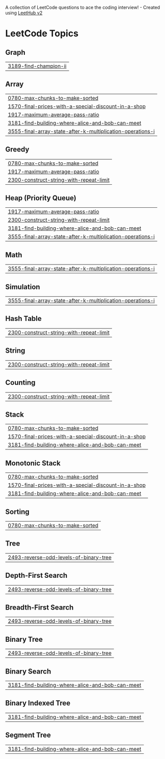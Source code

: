 A collection of LeetCode questions to ace the coding interview! - Created using [LeetHub v2](https://github.com/arunbhardwaj/LeetHub-2.0)
<!---LeetCode Topics Start-->
# LeetCode Topics
## Graph
|  |
| ------- |
| [3189-find-champion-ii](https://github.com/Sumit-Rawat21/DSA-solutions/tree/master/3189-find-champion-ii) |
## Array
|  |
| ------- |
| [0780-max-chunks-to-make-sorted](https://github.com/Sumit-Rawat21/DSA-solutions/tree/master/0780-max-chunks-to-make-sorted) |
| [1570-final-prices-with-a-special-discount-in-a-shop](https://github.com/Sumit-Rawat21/DSA-solutions/tree/master/1570-final-prices-with-a-special-discount-in-a-shop) |
| [1917-maximum-average-pass-ratio](https://github.com/Sumit-Rawat21/DSA-solutions/tree/master/1917-maximum-average-pass-ratio) |
| [3181-find-building-where-alice-and-bob-can-meet](https://github.com/Sumit-Rawat21/DSA-solutions/tree/master/3181-find-building-where-alice-and-bob-can-meet) |
| [3555-final-array-state-after-k-multiplication-operations-i](https://github.com/Sumit-Rawat21/DSA-solutions/tree/master/3555-final-array-state-after-k-multiplication-operations-i) |
## Greedy
|  |
| ------- |
| [0780-max-chunks-to-make-sorted](https://github.com/Sumit-Rawat21/DSA-solutions/tree/master/0780-max-chunks-to-make-sorted) |
| [1917-maximum-average-pass-ratio](https://github.com/Sumit-Rawat21/DSA-solutions/tree/master/1917-maximum-average-pass-ratio) |
| [2300-construct-string-with-repeat-limit](https://github.com/Sumit-Rawat21/DSA-solutions/tree/master/2300-construct-string-with-repeat-limit) |
## Heap (Priority Queue)
|  |
| ------- |
| [1917-maximum-average-pass-ratio](https://github.com/Sumit-Rawat21/DSA-solutions/tree/master/1917-maximum-average-pass-ratio) |
| [2300-construct-string-with-repeat-limit](https://github.com/Sumit-Rawat21/DSA-solutions/tree/master/2300-construct-string-with-repeat-limit) |
| [3181-find-building-where-alice-and-bob-can-meet](https://github.com/Sumit-Rawat21/DSA-solutions/tree/master/3181-find-building-where-alice-and-bob-can-meet) |
| [3555-final-array-state-after-k-multiplication-operations-i](https://github.com/Sumit-Rawat21/DSA-solutions/tree/master/3555-final-array-state-after-k-multiplication-operations-i) |
## Math
|  |
| ------- |
| [3555-final-array-state-after-k-multiplication-operations-i](https://github.com/Sumit-Rawat21/DSA-solutions/tree/master/3555-final-array-state-after-k-multiplication-operations-i) |
## Simulation
|  |
| ------- |
| [3555-final-array-state-after-k-multiplication-operations-i](https://github.com/Sumit-Rawat21/DSA-solutions/tree/master/3555-final-array-state-after-k-multiplication-operations-i) |
## Hash Table
|  |
| ------- |
| [2300-construct-string-with-repeat-limit](https://github.com/Sumit-Rawat21/DSA-solutions/tree/master/2300-construct-string-with-repeat-limit) |
## String
|  |
| ------- |
| [2300-construct-string-with-repeat-limit](https://github.com/Sumit-Rawat21/DSA-solutions/tree/master/2300-construct-string-with-repeat-limit) |
## Counting
|  |
| ------- |
| [2300-construct-string-with-repeat-limit](https://github.com/Sumit-Rawat21/DSA-solutions/tree/master/2300-construct-string-with-repeat-limit) |
## Stack
|  |
| ------- |
| [0780-max-chunks-to-make-sorted](https://github.com/Sumit-Rawat21/DSA-solutions/tree/master/0780-max-chunks-to-make-sorted) |
| [1570-final-prices-with-a-special-discount-in-a-shop](https://github.com/Sumit-Rawat21/DSA-solutions/tree/master/1570-final-prices-with-a-special-discount-in-a-shop) |
| [3181-find-building-where-alice-and-bob-can-meet](https://github.com/Sumit-Rawat21/DSA-solutions/tree/master/3181-find-building-where-alice-and-bob-can-meet) |
## Monotonic Stack
|  |
| ------- |
| [0780-max-chunks-to-make-sorted](https://github.com/Sumit-Rawat21/DSA-solutions/tree/master/0780-max-chunks-to-make-sorted) |
| [1570-final-prices-with-a-special-discount-in-a-shop](https://github.com/Sumit-Rawat21/DSA-solutions/tree/master/1570-final-prices-with-a-special-discount-in-a-shop) |
| [3181-find-building-where-alice-and-bob-can-meet](https://github.com/Sumit-Rawat21/DSA-solutions/tree/master/3181-find-building-where-alice-and-bob-can-meet) |
## Sorting
|  |
| ------- |
| [0780-max-chunks-to-make-sorted](https://github.com/Sumit-Rawat21/DSA-solutions/tree/master/0780-max-chunks-to-make-sorted) |
## Tree
|  |
| ------- |
| [2493-reverse-odd-levels-of-binary-tree](https://github.com/Sumit-Rawat21/DSA-solutions/tree/master/2493-reverse-odd-levels-of-binary-tree) |
## Depth-First Search
|  |
| ------- |
| [2493-reverse-odd-levels-of-binary-tree](https://github.com/Sumit-Rawat21/DSA-solutions/tree/master/2493-reverse-odd-levels-of-binary-tree) |
## Breadth-First Search
|  |
| ------- |
| [2493-reverse-odd-levels-of-binary-tree](https://github.com/Sumit-Rawat21/DSA-solutions/tree/master/2493-reverse-odd-levels-of-binary-tree) |
## Binary Tree
|  |
| ------- |
| [2493-reverse-odd-levels-of-binary-tree](https://github.com/Sumit-Rawat21/DSA-solutions/tree/master/2493-reverse-odd-levels-of-binary-tree) |
## Binary Search
|  |
| ------- |
| [3181-find-building-where-alice-and-bob-can-meet](https://github.com/Sumit-Rawat21/DSA-solutions/tree/master/3181-find-building-where-alice-and-bob-can-meet) |
## Binary Indexed Tree
|  |
| ------- |
| [3181-find-building-where-alice-and-bob-can-meet](https://github.com/Sumit-Rawat21/DSA-solutions/tree/master/3181-find-building-where-alice-and-bob-can-meet) |
## Segment Tree
|  |
| ------- |
| [3181-find-building-where-alice-and-bob-can-meet](https://github.com/Sumit-Rawat21/DSA-solutions/tree/master/3181-find-building-where-alice-and-bob-can-meet) |
<!---LeetCode Topics End-->